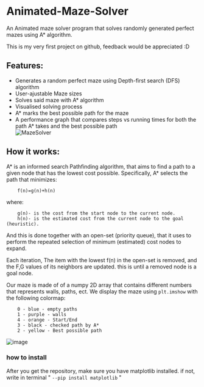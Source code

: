 # Animated-Maze-Solver
An Animated maze solver program that solves randomly generated perfect mazes using A* algorithm.

This is my very first project on github, feedback would be appreciated :D
## Features:
- Generates a random perfect maze using Depth-first search (DFS) algorithm
- User-ajustable Maze sizes
- Solves said maze with A* algorithm
- Visualised solving process
- A* marks the best possible path for the maze
- A performance graph that compares steps vs running times for both the path A* takes and the best possible path  
![MazeSolver](https://github.com/user-attachments/assets/6a9356ce-70e8-4aab-bcfd-aab71c8ceac3)


## How it works:
A* is an informed search Pathfinding algorithm, that aims to find a path to a given node that has the lowest cost possible.
Specifically, A* selects the path that minimizes:
        
        f(n)=g(n)+h(n)
 where:

        g(n)- is the cost from the start node to the current node.
        h(n)- is the estimated cost from the current node to the goal (heuristic).
And this is done together with an open-set (priority queue), that it uses to
perform the repeated selection of minimum (estimated) cost nodes to expand.

Each iteration, The item with the lowest f(n) in the open-set is removed, and the F,G values of its neighbors are updated.
this is until a removed node is a goal node.


Our maze is made of of a numpy 2D array that contains different numbers that represents walls, paths, ect.
We display the maze using ```plt.imshow``` with the following colormap:  

        0 - blue - empty paths
        1 - purple - walls
        4 - orange - Start/End
        3 - black - checked path by A*
        2 - yellow - Best possible path
![image](https://github.com/user-attachments/assets/0e459892-7278-489e-b1d1-b0fc0bb48c17)


### how to install

After you get the repository, make sure you have matplotlib installed.
if not, write in terminal " ```--pip install matplotlib``` "


